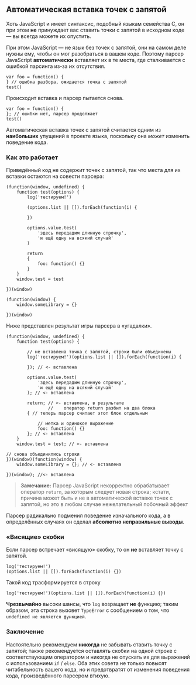 ## Автоматическая вставка точек с запятой

Хоть JavaScript и имеет синтаксис, подобный языкам семейства C, он при этом **не** принуждает вас ставить точки с запятой в исходном коде — вы всегда можете их опустить.

При этом JavaScript — не язык без точек с запятой, они на самом деле нужны ему, чтобы он мог разобраться в вашем коде. Поэтому парсер JavaScript **автоматически** вставляет их в те места, где сталкивается с ошибкой парсинга из-за их отсутствия.

    var foo = function() {
    } // ошибка разбора, ожидается точка с запятой
    test()

Происходит вставка и парсер пытается снова.

    var foo = function() {
    }; // ошибки нет, парсер продолжает
    test()

Автоматическая вставка точек с запятой считается одним из **наибольших** упущений в проекте языка, поскольку она *может* изменить поведение кода.

### Как это работает

Приведённый код не содержит точек с запятой, так что места для их вставки остаются на совести парсера:

    (function(window, undefined) {
        function test(options) {
            log('тестируем!')

            (options.list || []).forEach(function(i) {

            })

            options.value.test(
                'здесь передадим длинную строчку',
                'и ещё одну на всякий случай'
            )

            return
            {
                foo: function() {}
            }
        }
        window.test = test

    })(window)

    (function(window) {
        window.someLibrary = {}

    })(window)

Ниже представлен результат игры парсера в «угадалки».

    (function(window, undefined) {
        function test(options) {

            // не вставлена точка с запятой, строки были объединены
            log('тестируем!')(options.list || []).forEach(function(i) {

            }); // <- вставлена

            options.value.test(
                'здесь передадим длинную строчку',
                'и ещё одну на всякий случай'
            ); // <- вставлена

            return; // <- вставлена, в результате
					//    оператор return разбит на два блока
            { // теперь парсер считает этот блок отдельным

                // метка и одинокое выражение
                foo: function() {}
            }; // <- вставлена
        }
        window.test = test; // <- вставлена

    // снова объединились строки
    })(window)(function(window) {
        window.someLibrary = {}; // <- вставлена

    })(window); //<- вставлена

> **Замечание:** Парсер JavaScript некорректно обрабатывает оператор `return`, за которым следует новая строка; кстати, причина может быть и не в автоматической вставке точек с запятой, но это в любом случае нежелательный побочный эффект

Парсер радикально подменил поведение изначального кода, а в определённых случаях он сделал **абсолютно неправильные выводы**.

### «Висящие» скобки

Если парсер встречает «висящую» скобку, то он **не** вставляет точку с запятой.

    log('тестируем!')
    (options.list || []).forEach(function(i) {})

Такой код трасформируется в строку

    log('тестируем!')(options.list || []).forEach(function(i) {})

**Чрезвычайно** высоки шансы, что `log` возращает **не** функцию; таким образом, эта строка вызовет `TypeError` с сообщением о том, что `undefined не является функцией`.

### Заключение

Настоятельно рекомендуем **никогда** не забывать ставить точку с запятой; также рекомендуется оставлять скобки на одной строке с соответствующим оператором и никогда не опускать их для выражений с использованием `if` / `else`. Оба этих совета не только повысят читабельность вашего кода, но и предотвратят от изменения поведения кода, произведённого парсером втихую.

